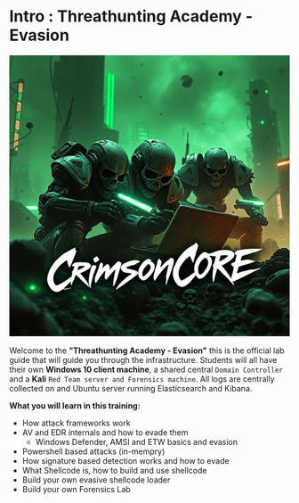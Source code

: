 # Intro : Threathunting Academy - Evasion
![image](./images/cr_hackers.jpg)

Welcome to the **"Threathunting Academy - Evasion"**  this is the official lab guide that will guide you through the infrastructure. Students will all have their own **Windows 10 client machine**, a shared central `Domain Controller` and a **Kali** `Red Team server and Forensics machine`. All logs are centrally collected on and Ubuntu server running Elasticsearch and Kibana.

**What you will learn in this training:**

- How attack frameworks work
- AV and EDR internals and how to evade them
  - Windows Defender, AMSI and ETW basics and evasion
- Powershell based attacks (in-mempry) 
- How signature based detection works and how to evade
- What Shellcode is, how to build and use shellcode
- Build your own evasive shellcode loader
- Build your own Forensics Lab